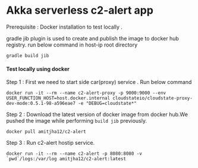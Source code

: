 # Akka serverless c2-alert app

Prerequisite : Docker installation to test locally .


gradle jib plugin is used to create and publish the image to docker hub registry.
run below command in host-ip root directory
````
gradle build jib
````
#### Test locally using docker

Step 1 : First we need to start side car(proxy) service . Run below command  

````
docker run -it --rm --name c2-alert-proxy -p 9000:9000 --env USER_FUNCTION_HOST=host.docker.internal cloudstateio/cloudstate-proxy-dev-mode:0.5.1-98-a596eae7 -e "DEBUG=cloudstate*"
````
Step 2 : Download the latest version of docker image from docker hub.We pushed the image while performing `build jib` previously.
````
docker pull amitjha12/c2-alert   
````
Step 3 : Run c2-alert hostip service.
````
docker run -it --rm --name c2-alert -p 8080:8080 -v `pwd`/logs:/var/log amitjha12/c2-alert:latest  
````

